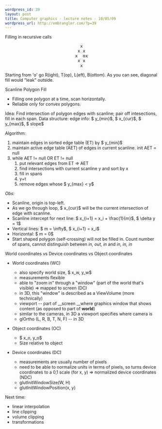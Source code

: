 ```yaml
--- 
wordpress_id: 39
layout: post
title: Computer graphics - lecture notes - 10/05/09
wordpress_url: http://embrangler.com/?p=39
---
```

Filling in recursive calls
<pre style="text-align: center;">x
x x
x  ox
x x
x</pre>
Starting from 'o' go R(ight), T(op), L(eft), B(ottom). As you can see, diagonal fill would "leak" outside.

Scanline Polygon Fill
* Filling one polygon at a time, scan horizontally.
* Reliable only for convex polygons.

Idea: Find intersection of polygon edges with scanline; pair off intesections, fill in each span.
Data structure: edge info: $ y_{min}$, $ x_{cur}$, $ y_{max}$, $ slope$

Algorithm:

1. maintain edges in sorted edge table (ET) by $ y_{min}$
1. maintain active edge table (AET) of edges in current scanline. init AET = null
1. while AET != null OR ET != null
    1. put relevant edges from ET =&gt; AET
    1. find intersections with current scanline y and sort by x
    1. fill in spans
    1. y+t
    1. remove edges whose $ y_{max} < y$

*Obs:*
* Scanline, origin is top-left.
* As we go through loop, $ x_{cur}$ will be the current intersection of edge with scanline.
* Scanline intercept for next line:
$ x_{i+1} = x_i + \frac{1}{m}$, $ \delta y = 1$
* Vertical lines: $ m = \infty$, $ x_{i+1} = x_i$
* Horizontal: $ m = 0$
* Start shaped polygon (self-crossing) will not be filled in. Count number of spans, cannot distinguish between *in, out, in* and *in, in, in*

World coordinates vs Device coordinates vs Object coordinates

* World coordinates (WC)
	* also specify world size, $ x_w, y_w$
	* measurements flexible
	* able to "zoom in" through a "window" (part of the world that's visible) =&gt; mapped to screen (DC)
	* in 3D, this "window" is described as a ViewVolume (more technically)
	* viewport -- part of __screen __where graphics window that shows content (as opposed to part of __world__)
	* similar to the cameras, in 3D a viewport specifies where camera is
	* glOrtho (L, R, B, T, N, F) -- in 3D

* Object coordinates (OC)
	* $ x_o, y_o$
	* Size relative to object

* Device coordinates (DC)
	* measurements are usually number of pixels
	* need to be able to normalize units in terms of pixels, so turns device coordinates to a 0,1 scale (for x, y) =&gt; normalized device coordinates (NDC)
	* glutInitWindowSize(W, H)
	* glutInitWindowPosition(x, y)

Next time:
* linear interpolation
* line clipping
* volume clipping
* transformations
